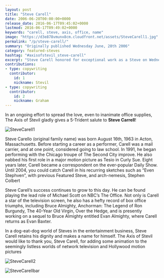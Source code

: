 ```yaml
---
layout: post
title: "Steve Carell"
date: 2006-06-28T00:00:00+0000
release_date: 2016-06-17T09:45:02+0000
lastmod: 2016-06-17T09:49:02+0000
keywords: "carell, steve, axis, office, name"
image: "https://d3e878vmunx8cm.cloudfront.net/assets/SteveCarell1.jpg"
permalink: "/p/steve-carell/"
summary: "Originally published Wednesday June, 28th 2006"
category: featured-steves
hashtag: "#axisofstevil_steve-carell"
excerpt: "Steve Carell honored for exceptional work as a Steve on Wednesday June, 28th 2006"
contributions:
- type: copywriting
  contributor:
    id: 1
    nickname: Stevil
- type: copywriting
  contributor:
    id: 2
    nickname: Graham
---
```


[id_1]: https://d3e878vmunx8cm.cloudfront.net/assets/SteveCarell1.jpg "SteveCarell1"[id_2]: https://d3e878vmunx8cm.cloudfront.net/assets/SteveCarell2.jpg "SteveCarell2"[id_3]: https://d3e878vmunx8cm.cloudfront.net/assets/stevecarellbar.jpg "SteveCarellbar"

In an ongoing effort to spread the love, even to inanimate office supplies, The Axis of Stevil gladly gives a 5-Trident salute to **Steve Carrell**!

![SteveCarell1][id_1]

Steve Carello (original family name) was born August 16th, 1963 in Acton, Massachusetts.  Before starting a career as a performer, Carell was a mail carrier, and at one point, considered going to law school.  In 1991, he began performing with the Chicago troupe of The Second City improve.  He also nabbed his first role in a major motion picture as Tesio in Curly Sue.  Eight years later, Carell became a correspondent on the ever-popular Daily Show.  Until 2004, you could catch Carell in his recurring sketches such as “Even Stephven”, with previous Featured Steve, and arch-nemesis, Stephen Colbert

Steve Carell’s success continues to grow to this day.  He can be found playing the lead role of Michael Scott on NBC’s The Office.  Not only is Carell a star of the television screen, he also has a hefty record of box office triumphs, including Bruce Almighty, Anchorman: The Legend of Ron Burgundy, The 40-Year Old Virgin, Over the Hedge, and is presently working on a sequel to Bruce Almighty entitled Evan Almighty, where Carell returns as Evan Baxter.

In a dog-eat-dog world of Steves in the entertainment business, Steve Carell retains his dignity and makes a name for himself. The Axis of Stevil would like to thank you, Steve Carell, for adding some animation to the seemingly listless worlds of network television and Hollywood motion pictures

![SteveCarell2][id_2]

![SteveCarellbar][id_3]
